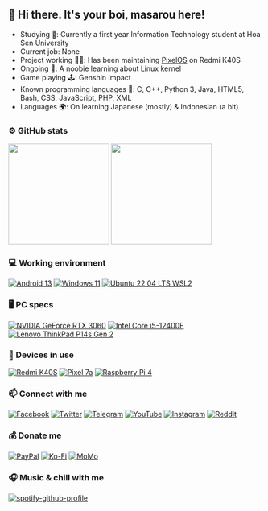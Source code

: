 ## 👋 Hi there. It's your boi, masarou here!

- Studying 🏢: Currently a first year Information Technology student at Hoa Sen University
- Current job: None
- Project working 🧑‍💻: Has been maintaining <a href="https://github.com/PixelOS-AOSP">PixelOS</a> on Redmi K40S
- Ongoing 🌱: A noobie learning about Linux kernel
- Game playing 🕹️: Genshin Impact
- Known programming languages 🌟: C, C++, Python 3, Java, HTML5, Bash, CSS, JavaScript, PHP, XML
- Languages 🌍: On learning Japanese (mostly) & Indonesian (a bit)

### ⚙️ GitHub stats
<p align="left">
  
<img height="200em" src="https://github-readme-stats.vercel.app/api?username=itsurboimasarou&show_icons=true&theme=tokyonight&include_all_commits=true&count_private=true"/>
<img height="200em" src="https://github-readme-stats.vercel.app/api/top-langs/?username=sarthakroy2002&layout=compact&langs_count=8&theme=tokyonight"/>
  
</p>

### 💻 Working environment
[![Android 13](https://img.shields.io/badge/Android_13-3DDC84?style=for-the-badge&logo=android&logoColor=white)](https://www.android.com/android-13/)
[![Windows 11](https://img.shields.io/badge/Windows_11-0078D6?style=for-the-badge&logo=windows11&logoColor=white)](https://www.microsoft.com/en-us/windows/windows-11)
[![Ubuntu 22.04 LTS WSL2](https://img.shields.io/badge/Ubuntu_22.04_LTS-E95420?style=for-the-badge&logo=ubuntu&logoColor=white)](https://ubuntu.com/tutorials/install-ubuntu-on-wsl2-on-windows-10)

### 🖥 PC specs
[![NVIDIA GeForce RTX 3060](https://img.shields.io/badge/NVIDIA-GeFore_RTX_3060-76B900?style=for-the-badge&logo=nvidia&logoColor=white)](https://www.nvidia.com/en-us/geforce/graphics-cards/30-series/rtx-3060-3060ti/)
[![Intel Core i5-12400F](https://img.shields.io/badge/Intel-Core_i5_12400F-0071C5?style=for-the-badge&logo=intel&logoColor=white)](https://www.intel.vn/content/www/vn/vi/products/sku/134587/intel-core-i512400f-processor-18m-cache-up-to-4-40-ghz/specifications.html)
[![Lenovo ThinkPad P14s Gen 2](https://img.shields.io/badge/Lenovo_ThinkPad_P14s_Gen_2-EE0000?style=for-the-badge&logo=lenovo&logoColor=white)](#)

### 📱 Devices in use
[![Redmi K40S](https://img.shields.io/badge/Redmi_K40S-fd4900?style=for-the-badge&logo=xiaomi&logoColor=ffffff)](https://www.mi.com/redmik40s)
[![Pixel 7a](https://img.shields.io/badge/Google_Pixel_7a-4285F4?style=for-the-badge&logo=google&logoColor=white)](https://store.google.com/us/product/pixel_7?hl=en-US)
[![Raspberry Pi 4](https://img.shields.io/badge/Raspberry_Pi_4-D32936?style=for-the-badge&logo=raspberry-pi&logoColor=white)](https://www.raspberrypi.com/products/raspberry-pi-4-model-b/)

### 📫 Connect with me
[![Facebook](https://img.shields.io/badge/Facebook-1877F2?style=for-the-badge&logo=facebook&logoColor=white)](https://www.facebook.com/nhatlam.masarou/)
[![Twitter](https://img.shields.io/badge/Twitter-1DA1F2?style=for-the-badge&logo=twitter&logoColor=white)](https://twitter.com/masarou92)
[![Telegram](https://img.shields.io/badge/Telegram-0088cc?style=for-the-badge&logo=telegram&logoColor=ffffff)](https://t.me/masarou92)
[![YouTube](https://img.shields.io/badge/YouTube-FF0000?style=for-the-badge&logo=youtube&logoColor=white)](https://www.youtube.com/@masarou92)
[![Instagram](https://img.shields.io/badge/Instagram-E4405F?style=for-the-badge&logo=instagram&logoColor=white)](https://www.instagram.com/masarou.official/)
[![Reddit](https://img.shields.io/badge/Reddit-FF4500?style=for-the-badge&logo=reddit&logoColor=white)](https://www.reddit.com/user/masarou92)

### 💰 Donate me
[![PayPal](https://img.shields.io/badge/PayPal-00457C?style=for-the-badge&logo=paypal&logoColor=white)](https://paypal.me/dreamfan92)
[![Ko-Fi](https://img.shields.io/badge/Ko--fi-F16061?style=for-the-badge&logo=ko-fi&logoColor=white)](https://ko-fi.com/masarou92)
[![MoMo](https://img.shields.io/badge/MoMo-30363D?style=for-the-badge&logo=GitHub-Sponsors&logoColor=#white)](https://me.momo.vn/j8Iyubs6sVT2C3iRIXUW)

### 🎧 Music & chill with me
[![spotify-github-profile](https://spotify-github-profile.vercel.app/api/view?uid=21q5p6q5xg54r5r23vo3v2tsa&cover_image=true&theme=novatorem&bar_color=53b14f&bar_color_cover=true)](https://spotify-github-profile.vercel.app/api/view?uid=21q5p6q5xg54r5r23vo3v2tsa&redirect=true)
